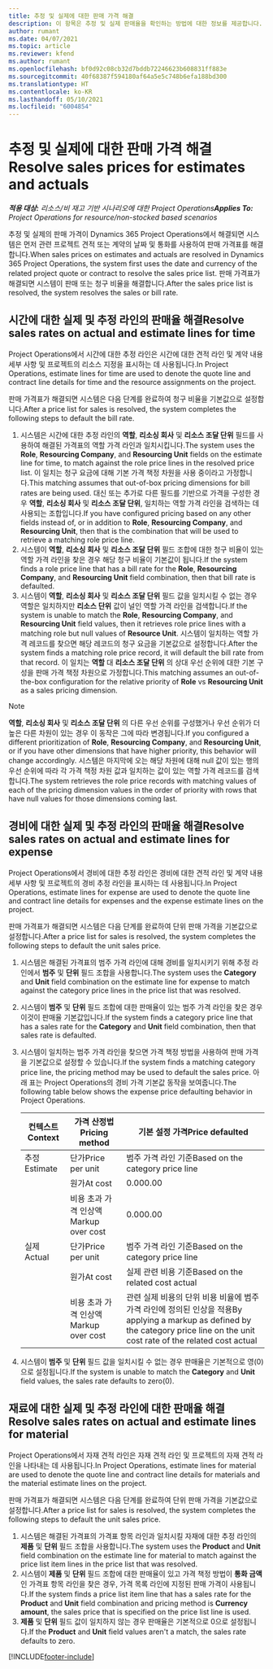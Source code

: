 ```yaml
---
title: 추정 및 실제에 대한 판매 가격 해결
description: 이 항목은 추정 및 실제 판매율을 확인하는 방법에 대한 정보를 제공합니다.
author: rumant
ms.date: 04/07/2021
ms.topic: article
ms.reviewer: kfend
ms.author: rumant
ms.openlocfilehash: bf0d92c08cb32d7bddb72246623b608831ff883e
ms.sourcegitcommit: 40f68387f594180af64a5e5c748b6efa188bd300
ms.translationtype: HT
ms.contentlocale: ko-KR
ms.lasthandoff: 05/10/2021
ms.locfileid: "6004854"
---
```

# <a name="resolve-sales-prices-for-estimates-and-actuals"></a><span data-ttu-id="38cc4-103">추정 및 실제에 대한 판매 가격 해결</span><span class="sxs-lookup"><span data-stu-id="38cc4-103">Resolve sales prices for estimates and actuals</span></span>

<span data-ttu-id="38cc4-104">_**적용 대상:** 리소스/비 재고 기반 시나리오에 대한 Project Operations_</span><span class="sxs-lookup"><span data-stu-id="38cc4-104">_**Applies To:** Project Operations for resource/non-stocked based scenarios_</span></span>

<span data-ttu-id="38cc4-105">추정 및 실제의 판매 가격이 Dynamics 365 Project Operations에서 해결되면 시스템은 먼저 관련 프로젝트 견적 또는 계약의 날짜 및 통화를 사용하여 판매 가격표를 해결합니다.</span><span class="sxs-lookup"><span data-stu-id="38cc4-105">When sales prices on estimates and actuals are resolved in Dynamics 365 Project Operations, the system first uses the date and currency of the related project quote or contract to resolve the sales price list.</span></span> <span data-ttu-id="38cc4-106">판매 가격표가 해결되면 시스템이 판매 또는 청구 비율을 해결합니다.</span><span class="sxs-lookup"><span data-stu-id="38cc4-106">After the sales price list is resolved, the system resolves the sales or bill rate.</span></span>

## <a name="resolve-sales-rates-on-actual-and-estimate-lines-for-time"></a><span data-ttu-id="38cc4-107">시간에 대한 실제 및 추정 라인의 판매율 해결</span><span class="sxs-lookup"><span data-stu-id="38cc4-107">Resolve sales rates on actual and estimate lines for time</span></span>

<span data-ttu-id="38cc4-108">Project Operations에서 시간에 대한 추정 라인은 시간에 대한 견적 라인 및 계약 내용 세부 사항 및 프로젝트의 리소스 지정을 표시하는 데 사용됩니다.</span><span class="sxs-lookup"><span data-stu-id="38cc4-108">In Project Operations, estimate lines for time are used to denote the quote line and contract line details for time and the resource assignments on the project.</span></span>

<span data-ttu-id="38cc4-109">판매 가격표가 해결되면 시스템은 다음 단계를 완료하여 청구 비율을 기본값으로 설정합니다.</span><span class="sxs-lookup"><span data-stu-id="38cc4-109">After a price list for sales is resolved, the system completes the following steps to default the bill rate.</span></span>

1. <span data-ttu-id="38cc4-110">시스템은 시간에 대한 추정 라인의 **역할**, **리소싱 회사** 및 **리소스 조달 단위** 필드를 사용하여 해결된 가격표의 역할 가격 라인과 일치시킵니다.</span><span class="sxs-lookup"><span data-stu-id="38cc4-110">The system uses the **Role**, **Resourcing Company**, and **Resourcing Unit** fields on the estimate line for time, to match against the role price lines in the resolved price list.</span></span> <span data-ttu-id="38cc4-111">이 일치는 청구 요금에 대해 기본 가격 책정 차원을 사용 중이라고 가정합니다.</span><span class="sxs-lookup"><span data-stu-id="38cc4-111">This matching assumes that out-of-box pricing dimensions for bill rates are being used.</span></span> <span data-ttu-id="38cc4-112">대신 또는 추가로 다른 필드를 기반으로 가격을 구성한 경우 **역할**, **리소싱 회사** 및 **리소스 조달 단위**, 일치하는 역할 가격 라인을 검색하는 데 사용되는 조합입니다.</span><span class="sxs-lookup"><span data-stu-id="38cc4-112">If you have configured pricing based on any other fields instead of, or in addition to **Role**, **Resourcing Company**, and **Resourcing Unit**, then that is the combination that will be used to retrieve a matching role price line.</span></span>
2. <span data-ttu-id="38cc4-113">시스템이 **역할**, **리소싱 회사** 및 **리소스 조달 단위** 필드 조합에 대한 청구 비율이 있는 역할 가격 라인을 찾은 경우 해당 청구 비율이 기본값이 됩니다.</span><span class="sxs-lookup"><span data-stu-id="38cc4-113">If the system finds a role price line that has a bill rate for the **Role**, **Resourcing Company**, and **Resourcing Unit** field combination, then that bill rate is defaulted.</span></span>
3. <span data-ttu-id="38cc4-114">시스템이 **역할**, **리소싱 회사** 및 **리소스 조달 단위** 필드 값을 일치시킬 수 없는 경우 역할은 일치하지만 **리소스 단위** 값이 널인 역할 가격 라인을 검색합니다.</span><span class="sxs-lookup"><span data-stu-id="38cc4-114">If the system is unable to match the **Role**, **Resourcing Company**, and **Resourcing Unit** field values, then it retrieves role price lines with a matching role but null values of **Resource Unit**.</span></span> <span data-ttu-id="38cc4-115">시스템이 일치하는 역할 가격 레코드를 찾으면 해당 레코드의 청구 요금을 기본값으로 설정합니다.</span><span class="sxs-lookup"><span data-stu-id="38cc4-115">After the system finds a matching role price record, it will default the bill rate from that record.</span></span> <span data-ttu-id="38cc4-116">이 일치는 **역할** 대 **리소스 조달 단위** 의 상대 우선 순위에 대한 기본 구성을 판매 가격 책정 차원으로 가정합니다.</span><span class="sxs-lookup"><span data-stu-id="38cc4-116">This matching assumes an out-of-the-box configuration for the relative priority of **Role** vs **Resourcing Unit** as a sales pricing dimension.</span></span>

> [!NOTE]
> <span data-ttu-id="38cc4-117">**역할**, **리소싱 회사** 및 **리소스 조달 단위** 의 다른 우선 순위를 구성했거나 우선 순위가 더 높은 다른 차원이 있는 경우 이 동작은 그에 따라 변경됩니다.</span><span class="sxs-lookup"><span data-stu-id="38cc4-117">If you configured a different prioritization of **Role**, **Resourcing Company**, and **Resourcing Unit**, or if you have other dimensions that have higher priority, this behavior will change accordingly.</span></span> <span data-ttu-id="38cc4-118">시스템은 마지막에 오는 해당 차원에 대해 null 값이 있는 행의 우선 순위에 따라 각 가격 책정 차원 값과 일치하는 값이 있는 역할 가격 레코드를 검색합니다.</span><span class="sxs-lookup"><span data-stu-id="38cc4-118">The system retrieves the role price records with matching values of each of the pricing dimension values in the order of priority with rows that have null values for those dimensions coming last.</span></span>

## <a name="resolve-sales-rates-on-actual-and-estimate-lines-for-expense"></a><span data-ttu-id="38cc4-119">경비에 대한 실제 및 추정 라인의 판매율 해결</span><span class="sxs-lookup"><span data-stu-id="38cc4-119">Resolve sales rates on actual and estimate lines for expense</span></span>

<span data-ttu-id="38cc4-120">Project Operations에서 경비에 대한 추정 라인은 경비에 대한 견적 라인 및 계약 내용 세부 사항 및 프로젝트의 경비 추정 라인을 표시하는 데 사용됩니다.</span><span class="sxs-lookup"><span data-stu-id="38cc4-120">In Project Operations, estimate lines for expense are used to denote the quote line and contract line details for expenses and the expense estimate lines on the project.</span></span>

<span data-ttu-id="38cc4-121">판매 가격표가 해결되면 시스템은 다음 단계를 완료하여 단위 판매 가격을 기본값으로 설정합니다.</span><span class="sxs-lookup"><span data-stu-id="38cc4-121">After a price list for sales is resolved, the system completes the following steps to default the unit sales price.</span></span>

1. <span data-ttu-id="38cc4-122">시스템은 해결된 가격표의 범주 가격 라인에 대해 경비를 일치시키기 위해 추정 라인에서 **범주** 및 **단위** 필드 조합을 사용합니다.</span><span class="sxs-lookup"><span data-stu-id="38cc4-122">The system uses the **Category** and **Unit** field combination on the estimate line for expense to match against the category price lines in the price list that was resolved.</span></span>
2. <span data-ttu-id="38cc4-123">시스템이 **범주** 및 **단위** 필드 조합에 대한 판매율이 있는 범주 가격 라인을 찾은 경우 이것이 판매율 기본값입니다.</span><span class="sxs-lookup"><span data-stu-id="38cc4-123">If the system finds a category price line that has a sales rate for the **Category** and **Unit** field combination, then that sales rate is defaulted.</span></span>
3. <span data-ttu-id="38cc4-124">시스템이 일치하는 범주 가격 라인을 찾으면 가격 책정 방법을 사용하여 판매 가격을 기본값으로 설정할 수 있습니다.</span><span class="sxs-lookup"><span data-stu-id="38cc4-124">If the system finds a matching category price line, the pricing method may be used to default the sales price.</span></span> <span data-ttu-id="38cc4-125">아래 표는 Project Operations의 경비 가격 기본값 동작을 보여줍니다.</span><span class="sxs-lookup"><span data-stu-id="38cc4-125">The following table below shows the expense price defaulting behavior in Project Operations.</span></span>

    | <span data-ttu-id="38cc4-126">컨텍스트</span><span class="sxs-lookup"><span data-stu-id="38cc4-126">Context</span></span> | <span data-ttu-id="38cc4-127">가격 산정법</span><span class="sxs-lookup"><span data-stu-id="38cc4-127">Pricing method</span></span> | <span data-ttu-id="38cc4-128">기본 설정 가격</span><span class="sxs-lookup"><span data-stu-id="38cc4-128">Price defaulted</span></span> |
    | --- | --- | --- |
    | <span data-ttu-id="38cc4-129">추정</span><span class="sxs-lookup"><span data-stu-id="38cc4-129">Estimate</span></span> | <span data-ttu-id="38cc4-130">단가</span><span class="sxs-lookup"><span data-stu-id="38cc4-130">Price per unit</span></span> | <span data-ttu-id="38cc4-131">범주 가격 라인 기준</span><span class="sxs-lookup"><span data-stu-id="38cc4-131">Based on the category price line</span></span> |
    | &nbsp; | <span data-ttu-id="38cc4-132">원가</span><span class="sxs-lookup"><span data-stu-id="38cc4-132">At cost</span></span> | <span data-ttu-id="38cc4-133">0.00</span><span class="sxs-lookup"><span data-stu-id="38cc4-133">0.00</span></span> |
    | &nbsp; | <span data-ttu-id="38cc4-134">비용 초과 가격 인상액</span><span class="sxs-lookup"><span data-stu-id="38cc4-134">Markup over cost</span></span> | <span data-ttu-id="38cc4-135">0.00</span><span class="sxs-lookup"><span data-stu-id="38cc4-135">0.00</span></span> |
    | <span data-ttu-id="38cc4-136">실제</span><span class="sxs-lookup"><span data-stu-id="38cc4-136">Actual</span></span> | <span data-ttu-id="38cc4-137">단가</span><span class="sxs-lookup"><span data-stu-id="38cc4-137">Price per unit</span></span> | <span data-ttu-id="38cc4-138">범주 가격 라인 기준</span><span class="sxs-lookup"><span data-stu-id="38cc4-138">Based on the category price line</span></span> |
    | &nbsp; | <span data-ttu-id="38cc4-139">원가</span><span class="sxs-lookup"><span data-stu-id="38cc4-139">At cost</span></span> | <span data-ttu-id="38cc4-140">실제 관련 비용 기준</span><span class="sxs-lookup"><span data-stu-id="38cc4-140">Based on the related cost actual</span></span> |
    | &nbsp; | <span data-ttu-id="38cc4-141">비용 초과 가격 인상액</span><span class="sxs-lookup"><span data-stu-id="38cc4-141">Markup over cost</span></span> | <span data-ttu-id="38cc4-142">관련 실제 비용의 단위 비용 비율에 범주 가격 라인에 정의된 인상을 적용</span><span class="sxs-lookup"><span data-stu-id="38cc4-142">By applying a markup as defined by the category price line on the unit cost rate of the related cost actual</span></span> |

4. <span data-ttu-id="38cc4-143">시스템이 **범주** 및 **단위** 필드 값을 일치시킬 수 없는 경우 판매율은 기본적으로 영(0)으로 설정됩니다.</span><span class="sxs-lookup"><span data-stu-id="38cc4-143">If the system is unable to match the **Category** and **Unit** field values, the sales rate defaults to zero(0).</span></span>

## <a name="resolve-sales-rates-on-actual-and-estimate-lines-for-material"></a><span data-ttu-id="38cc4-144">재료에 대한 실제 및 추정 라인에 대한 판매율 해결</span><span class="sxs-lookup"><span data-stu-id="38cc4-144">Resolve sales rates on actual and estimate lines for material</span></span>

<span data-ttu-id="38cc4-145">Project Operations에서 자재 견적 라인은 자재 견적 라인 및 프로젝트의 자재 견적 라인을 나타내는 데 사용됩니다.</span><span class="sxs-lookup"><span data-stu-id="38cc4-145">In Project Operations, estimate lines for material are used to denote the quote line and contract line details for materials and the material estimate lines on the project.</span></span>

<span data-ttu-id="38cc4-146">판매 가격표가 해결되면 시스템은 다음 단계를 완료하여 단위 판매 가격을 기본값으로 설정합니다.</span><span class="sxs-lookup"><span data-stu-id="38cc4-146">After a price list for sales is resolved, the system completes the following steps to default the unit sales price.</span></span>

1. <span data-ttu-id="38cc4-147">시스템은 해결된 가격표의 가격표 항목 라인과 일치시킬 자재에 대한 추정 라인의 **제품** 및 **단위** 필드 조합을 사용합니다.</span><span class="sxs-lookup"><span data-stu-id="38cc4-147">The system uses the **Product** and **Unit** field combination on the estimate line for material to match against the price list item lines in the price list that was resolved.</span></span>
2. <span data-ttu-id="38cc4-148">시스템이 **제품** 및 **단위** 필드 조합에 대한 판매율이 있고 가격 책정 방법이 **통화 금액** 인 가격표 항목 라인을 찾은 경우, 가격 목록 라인에 지정된 판매 가격이 사용됩니다.</span><span class="sxs-lookup"><span data-stu-id="38cc4-148">If the system finds a price list item line that has a sales rate for the **Product** and **Unit** field combination and pricing method is **Currency amount**, the sales price that is specified on the price list line is used.</span></span>
3. <span data-ttu-id="38cc4-149">**제품** 및 **단위** 필드 값이 일치하지 않는 경우 판매율은 기본적으로 0으로 설정됩니다.</span><span class="sxs-lookup"><span data-stu-id="38cc4-149">If the **Product** and **Unit** field values aren't a match, the sales rate defaults to zero.</span></span>



[!INCLUDE[footer-include](../includes/footer-banner.md)]
